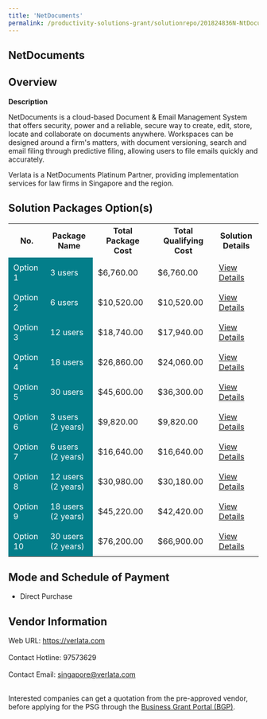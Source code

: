 ```yaml
---
title: 'NetDocuments'
permalink: /productivity-solutions-grant/solutionrepo/201824836N-NtDocumnts
---
```


## NetDocuments

## Overview

**Description**

NetDocuments is a cloud-based Document & Email Management System that offers security, power and a reliable, secure way to create, edit, store, locate and collaborate on documents anywhere. Workspaces can be designed around a firm's matters, with document versioning, search and email filing through predictive filing, allowing users to file emails quickly and accurately.

Verlata is a NetDocuments Platinum Partner, providing implementation services for law firms in Singapore and the region.

## Solution Packages Option(s)

<table>
<tr>
<th><b>No.</b></th>
<th><b>Package Name</b></th>
<th><b>Total Package Cost</b></th>
<th><b>Total Qualifying Cost</b></th>
<th><b>Solution Details</b></th>
</tr>
<tr>
<td style='padding: 10px; background-color: #037E8A; color: #FFFFFF;'>Option 1</td>
<td style='padding: 10px; background-color: #037E8A; color: #FFFFFF;'>3 users</td>
<td style='padding: 10px;'>$6,760.00</td>
<td style='padding: 10px;'>$6,760.00</td>
<td style='padding: 10px;'><a href='/images/psg/Verlata_20220183_Desensitised_Annex_3_Part_1.pdf' target='_blank'>View Details</a></td>
</tr>
<tr>
<td style='padding: 10px; background-color: #037E8A; color: #FFFFFF;'>Option 2</td>
<td style='padding: 10px; background-color: #037E8A; color: #FFFFFF;'>6 users</td>
<td style='padding: 10px;'>$10,520.00</td>
<td style='padding: 10px;'>$10,520.00</td>
<td style='padding: 10px;'><a href='/images/psg/Verlata_20220183_Desensitised_Annex_3_Part_2.pdf' target='_blank'>View Details</a></td>
</tr>
<tr>
<td style='padding: 10px; background-color: #037E8A; color: #FFFFFF;'>Option 3</td>
<td style='padding: 10px; background-color: #037E8A; color: #FFFFFF;'>12 users</td>
<td style='padding: 10px;'>$18,740.00</td>
<td style='padding: 10px;'>$17,940.00</td>
<td style='padding: 10px;'><a href='/images/psg/Verlata_20220183_Desensitised_Annex_3_Part_3.pdf' target='_blank'>View Details</a></td>
</tr>
<tr>
<td style='padding: 10px; background-color: #037E8A; color: #FFFFFF;'>Option 4</td>
<td style='padding: 10px; background-color: #037E8A; color: #FFFFFF;'>18 users</td>
<td style='padding: 10px;'>$26,860.00</td>
<td style='padding: 10px;'>$24,060.00</td>
<td style='padding: 10px;'><a href='/images/psg/Verlata_20220183_Desensitised_Annex_3_Part_4.pdf' target='_blank'>View Details</a></td>
</tr>
<tr>
<td style='padding: 10px; background-color: #037E8A; color: #FFFFFF;'>Option 5</td>
<td style='padding: 10px; background-color: #037E8A; color: #FFFFFF;'>30 users</td>
<td style='padding: 10px;'>$45,600.00</td>
<td style='padding: 10px;'>$36,300.00</td>
<td style='padding: 10px;'><a href='/images/psg/Verlata_20220183_Desensitised_Annex_3_Part_5.pdf' target='_blank'>View Details</a></td>
</tr>
<tr>
<td style='padding: 10px; background-color: #037E8A; color: #FFFFFF;'>Option 6</td>
<td style='padding: 10px; background-color: #037E8A; color: #FFFFFF;'>3 users (2 years)</td>
<td style='padding: 10px;'>$9,820.00</td>
<td style='padding: 10px;'>$9,820.00</td>
<td style='padding: 10px;'><a href='/images/psg/Verlata_Consulting_NetDocuments_100823_Desensitised_Annex3_Part1.pdf' target='_blank'>View Details</a></td>
</tr>
<tr>
<td style='padding: 10px; background-color: #037E8A; color: #FFFFFF;'>Option 7</td>
<td style='padding: 10px; background-color: #037E8A; color: #FFFFFF;'>6 users (2 years)</td>
<td style='padding: 10px;'>$16,640.00</td>
<td style='padding: 10px;'>$16,640.00</td>
<td style='padding: 10px;'><a href='/images/psg/Verlata_Consulting_NetDocuments_100823_Desensitised_Annex3_Part2.pdf' target='_blank'>View Details</a></td>
</tr>
<tr>
<td style='padding: 10px; background-color: #037E8A; color: #FFFFFF;'>Option 8</td>
<td style='padding: 10px; background-color: #037E8A; color: #FFFFFF;'>12 users (2 years)</td>
<td style='padding: 10px;'>$30,980.00</td>
<td style='padding: 10px;'>$30,180.00</td>
<td style='padding: 10px;'><a href='/images/psg/Verlata_Consulting_NetDocuments_100823_Desensitised_Annex3_Part3.pdf' target='_blank'>View Details</a></td>
</tr>
<tr>
<td style='padding: 10px; background-color: #037E8A; color: #FFFFFF;'>Option 9</td>
<td style='padding: 10px; background-color: #037E8A; color: #FFFFFF;'>18 users (2 years)</td>
<td style='padding: 10px;'>$45,220.00</td>
<td style='padding: 10px;'>$42,420.00</td>
<td style='padding: 10px;'><a href='/images/psg/Verlata_Consulting_NetDocuments_100823_Desensitised_Annex3_Part4.pdf' target='_blank'>View Details</a></td>
</tr>
<tr>
<td style='padding: 10px; background-color: #037E8A; color: #FFFFFF;'>Option 10</td>
<td style='padding: 10px; background-color: #037E8A; color: #FFFFFF;'>30 users (2 years)</td>
<td style='padding: 10px;'>$76,200.00</td>
<td style='padding: 10px;'>$66,900.00</td>
<td style='padding: 10px;'><a href='/images/psg/Verlata_Consulting_NetDocuments_100823_Desensitised_Annex3_Part5.pdf' target='_blank'>View Details</a></td>
</tr>
</table>

## Mode and Schedule of Payment

 - Direct Purchase

## Vendor Information

 Web URL: https://verlata.com <br><br>Contact Hotline: 97573629 <br><br>Contact Email: singapore@verlata.com <br><br>

Interested companies can get a quotation from the pre-approved vendor, before applying for the PSG through the <a href='https://www.businessgrants.gov.sg/' target='_blank' rel='noopener'>Business Grant Portal (BGP)</a>.

<script src="/jquery/resize-tables.js"></script>
